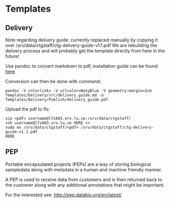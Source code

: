 # Templates

## Delivery
Note regarding delivery guide: currently replaced manually by copying it over /srv/data/ctgstaff/ctg-delivery-guide-v1.1.pdf
We are rebuilding the delivery process and will probably get the template directly from here in the future!

Use pandoc to convert markdown to pdf, installation guide can be found [here](https://gist.github.com/ilessing/7ff705de0f594510e463146762cef779)

Conversion can then be done with command:
```
pandoc -V colorlinks -V urlcolor=NavyBlue -V geometry:margin=2cm Templates/Delivery/src/delivery_guide.md -o Templates/Delivery/Publish/delivery_guide.pdf
```
Upload the pdf to lfs:
```
scp <pdf> username@lfs603.srv.lu.se:/srv/data/ctgstaff/
ssh username@lfs603.srv.lu.se HERE <<
sudo mv /srv/data/ctgstaff/<pdf> /srv/data/ctgstaff/ctg-delivery-guide-v1.1.pdf
HERE
```

## PEP
Portable encapsulated projects (PEPs) are a way of storing biological sampledata along with metadata in a human and machine friendly manner. 

A PEP is used to receive data from customers and is then returned back to the customer along with any additional annotations that might be important.

For the interested see:
http://pep.databio.org/en/latest/
